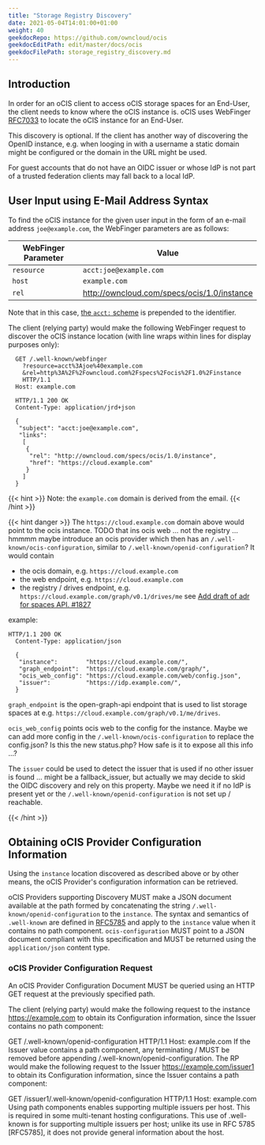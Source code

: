 ```yaml
---
title: "Storage Registry Discovery"
date: 2021-05-04T14:01:00+01:00
weight: 40
geekdocRepo: https://github.com/owncloud/ocis
geekdocEditPath: edit/master/docs/ocis
geekdocFilePath: storage_registry_discovery.md
---
```


## Introduction

In order for an oCIS client to access oCIS storage spaces for an End-User, the client needs to know where the oCIS instance is. oCIS uses WebFinger [RFC7033](http://tools.ietf.org/html/rfc7033) to locate the oCIS instance for an End-User.

This discovery is optional. If the client has another way of discovering the OpenID instance, e.g. when looging in with a username a static domain might be configured or the domain in the URL might be used.

For guest accounts that do not have an OIDC issuer or whose IdP is not part of a trusted federation clients may fall back to a local IdP.

## User Input using E-Mail Address Syntax

To find the oCIS instance for the given user input in the form of an e-mail address `joe@example.com`, the WebFinger parameters are as follows:

| WebFinger Parameter | Value |
|-|-|
| `resource` | `acct:joe@example.com` |
| `host` | `example.com` |
| `rel` | http://owncloud.com/specs/ocis/1.0/instance |

Note that in this case, [the `acct:` scheme](http://tools.ietf.org/html/draft-ietf-appsawg-acct-uri-07) is prepended to the identifier.

The client (relying party) would make the following WebFinger request to discover the oCIS instance location (with line wraps within lines for display purposes only):

```
  GET /.well-known/webfinger
    ?resource=acct%3Ajoe%40example.com
    &rel=http%3A%2F%2Fowncloud.com%2Fspecs%2Focis%2F1.0%2Finstance
    HTTP/1.1
  Host: example.com

  HTTP/1.1 200 OK
  Content-Type: application/jrd+json

  {
   "subject": "acct:joe@example.com",
   "links":
    [
     {
      "rel": "http://owncloud.com/specs/ocis/1.0/instance",
      "href": "https://cloud.example.com"
     }
    ]
  }
```

{{< hint >}}
Note: the `example.com` domain is derived from the email.
{{< /hint >}}

{{< hint danger >}}
The `https://cloud.example.com` domain above would point to the ocis instance. 
TODO that ins ocis web ... not the registry ... hmmmm
maybe introduce an ocis provider which then has an `/.well-known/ocis-configuration`, similar to `/.well-known/openid-configuration`?
It would contain
- the ocis domain, e.g. `https://cloud.example.com`
- the web endpoint, e.g. `https://cloud.example.com`
- the registry / drives endpoint, e.g. `https://cloud.example.com/graph/v0.1/drives/me` see [Add draft of adr for spaces API. #1827](https://github.com/owncloud/ocis/pull/1827)


example:
```
HTTP/1.1 200 OK
  Content-Type: application/json

  {
   "instance":        "https://cloud.example.com/",
   "graph_endpoint":  "https://cloud.example.com/graph/",
   "ocis_web_config": "https://cloud.example.com/web/config.json",
   "issuer":          "https://idp.example.com/",
  }
```

`graph_endpoint` is the open-graph-api endpoint that is used to list storage spaces at e.g. `https://cloud.example.com/graph/v0.1/me/drives`.

`ocis_web_config` points ocis web to the config for the instance. Maybe we can add more config in the `/.well-known/ocis-configuration` to replace the config.json? Is this the new status.php? How safe is it to expose all this info ...?

The `issuer` could be used to detect the issuer that is used if no other issuer is found ... might be a fallback_issuer, but actually we may decide to skid the OIDC discovery and rely on this property. Maybe we need it if no IdP is present yet or the `/.well-known/openid-configuration` is not set up / reachable.


{{< /hint >}}

## Obtaining oCIS Provider Configuration Information
Using the `instance` location discovered as described above or by other means, the oCIS Provider's configuration information can be retrieved.

oCIS Providers supporting Discovery MUST make a JSON document available at the path formed by concatenating the string `/.well-known/openid-configuration` to the `instance`. The syntax and semantics of `.well-known` are defined in [RFC5785](http://tools.ietf.org/html/rfc5785) and apply to the `instance` value when it contains no path component. `ocis-configuration` MUST point to a JSON document compliant with this specification and MUST be returned using the `application/json` content type.

### oCIS Provider Configuration Request

An oCIS Provider Configuration Document MUST be queried using an HTTP GET request at the previously specified path.

The client (relying party) would make the following request to the instance https://example.com to obtain its Configuration information, since the Issuer contains no path component:

  GET /.well-known/openid-configuration HTTP/1.1
  Host: example.com
If the Issuer value contains a path component, any terminating / MUST be removed before appending /.well-known/openid-configuration. The RP would make the following request to the Issuer https://example.com/issuer1 to obtain its Configuration information, since the Issuer contains a path component:

  GET /issuer1/.well-known/openid-configuration HTTP/1.1
  Host: example.com
Using path components enables supporting multiple issuers per host. This is required in some multi-tenant hosting configurations. This use of .well-known is for supporting multiple issuers per host; unlike its use in RFC 5785 [RFC5785], it does not provide general information about the host.